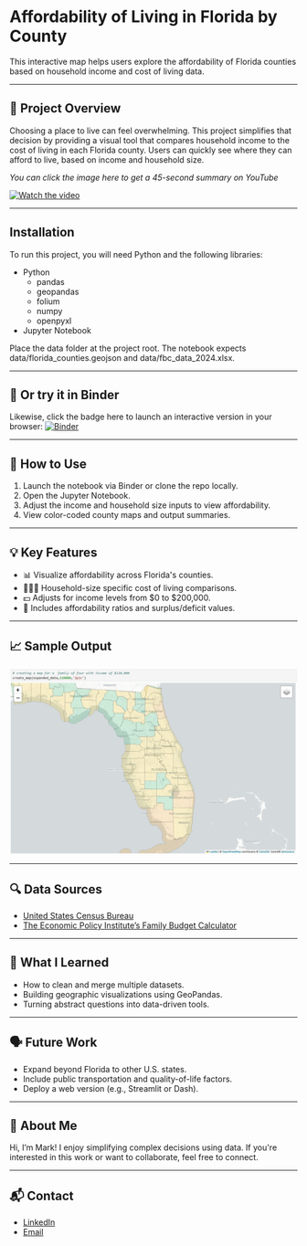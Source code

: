 # Affordability of Living in Florida by County

This interactive map helps users explore the affordability of Florida counties based on household income and cost of living data.

---

## 📌 Project Overview

Choosing a place to live can feel overwhelming. This project simplifies that decision by providing a visual tool that compares household income to the cost of living in each Florida county. Users can quickly see where they can afford to live, based on income and household size.

*You can click the image here to get a 45-second summary on YouTube*

[![Watch the video](https://img.youtube.com/vi/IKXP2eBfmPk/0.jpg)](https://youtu.be/IKXP2eBfmPk)

---

## Installation

To run this project, you will need Python and the following libraries:

- Python
	- pandas
	- geopandas
	- folium
	- numpy
	- openpyxl
- Jupyter Notebook

Place the data folder at the project root. The notebook expects data/florida_counties.geojson and data/fbc_data_2024.xlsx.

---

## 🚀 Or try it in Binder

Likewise, click the badge here to launch an interactive version in your browser:
[![Binder](https://mybinder.org/badge_logo.svg)](https://mybinder.org/v2/gh/markizevbigie/county-livability-project/main?urlpath=%2Fdoc%2Ftree%2Fmap_project.ipynb)

---

## 📁 How to Use

1. Launch the notebook via Binder or clone the repo locally.
2. Open the Jupyter Notebook.
3. Adjust the income and household size inputs to view affordability.
4. View color-coded county maps and output summaries.

---

## 💡 Key Features

- 📊 Visualize affordability across Florida's counties.
- 👨‍👩‍👧 Household-size specific cost of living comparisons.
- 💵 Adjusts for income levels from $0 to $200,000.
- 🧮 Includes affordability ratios and surplus/deficit values.

---

## 📈 Sample Output

![Example Output](images/example_output.JPG)

---

## 🔍 Data Sources

- [United States Census Bureau](https://data.census.gov/all?q=cost%20of%20living%20florida)
- [The Economic Policy Institute’s Family Budget Calculator](https://www.epi.org/resources/budget/budget-map/)

---

## 🧠 What I Learned

- How to clean and merge multiple datasets.
- Building geographic visualizations using GeoPandas.
- Turning abstract questions into data-driven tools.

---

## 🗣️ Future Work

- Expand beyond Florida to other U.S. states.
- Include public transportation and quality-of-life factors.
- Deploy a web version (e.g., Streamlit or Dash).

---

## 👋 About Me

Hi, I’m Mark! I enjoy simplifying complex decisions using data. If you're interested in this work or want to collaborate, feel free to connect.

---

## 📬 Contact

- [LinkedIn](www.linkedin.com/in/mark-izevbigie)
- [Email](mailto:markizevbigie@gmail.com)
